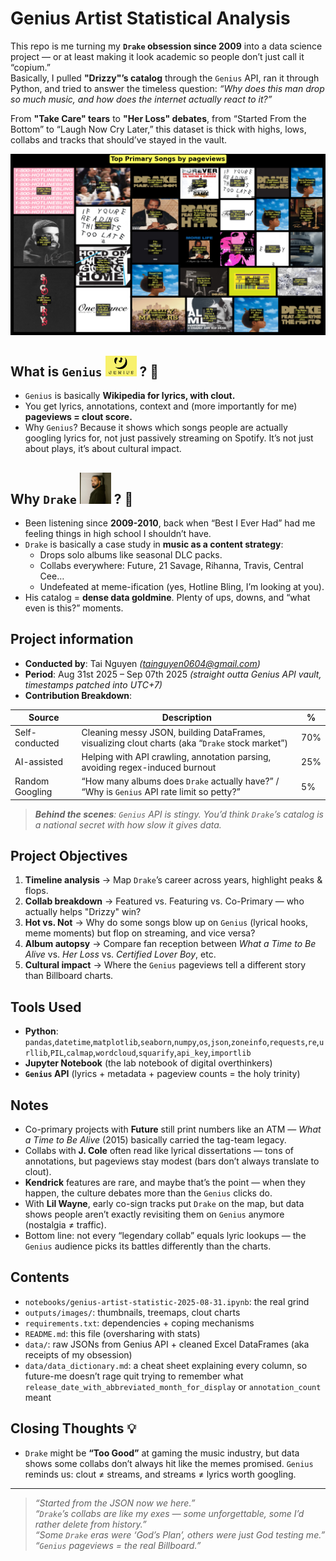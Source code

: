 # Genius Artist Statistical Analysis 

This repo is me turning my **`Drake` obsession since 2009** into a data science project — or at least making it look academic so people don’t just call it “copium.”  
Basically, I pulled **"Drizzy"’s catalog** through the `Genius` API, ran it through Python, and tried to answer the timeless question: *“Why does this man drop so much music, and how does the internet actually react to it?”*  

From **"Take Care" tears** to **"Her Loss" debates**, from “Started From the Bottom” to “Laugh Now Cry Later,” this dataset is thick with highs, lows, collabs and tracks that should’ve stayed in the vault.  

<img src="outputs/images/VIII.3.3.-TREEMAP-Top-Songs-as-primary-artist-by-Pageview.png" width="800">

## What is `Genius` <img src="/outputs/image.png" width="50"> ? 🤔  
- `Genius` is basically **Wikipedia for lyrics, with clout.**  
- You get lyrics, annotations, context and (more importantly for me) **pageviews = clout score.**  
- Why `Genius`? Because it shows which songs people are actually googling lyrics for, not just passively streaming on Spotify. It’s not just about plays, it’s about cultural impact.  

## Why `Drake` <img src="/outputs/Drake.jpg" width="50"> ? 🦉  
- Been listening since **2009-2010**, back when “Best I Ever Had” had me feeling things in high school I shouldn’t have.  
- `Drake` is basically a case study in **music as a content strategy**:  
  - Drops solo albums like seasonal DLC packs.  
  - Collabs everywhere: Future, 21 Savage, Rihanna, Travis, Central Cee…  
  - Undefeated at meme-ification (yes, Hotline Bling, I’m looking at you).  
- His catalog = **dense data goldmine**. Plenty of ups, downs, and “what even is this?” moments.  

## Project information  
- **Conducted by**: Tai Nguyen *(tainguyen0604@gmail.com)*  
- **Period**: Aug 31st 2025 – Sep 07th 2025 *(straight outta Genius API vault, timestamps patched into UTC+7)*  
- **Contribution Breakdown**:    

| Source             | Description                                                                                     | %   |  
|--------------------|-------------------------------------------------------------------------------------------------|-----|  
| Self-conducted     | Cleaning messy JSON, building DataFrames, visualizing clout charts (aka “`Drake` stock market”)   | 70% |  
| AI-assisted        | Helping with API crawling, annotation parsing, avoiding regex-induced burnout                   | 25% |  
| Random Googling    | “How many albums does `Drake` actually have?” / “Why is `Genius` API rate limit so petty?”          | 5%  |  

> ***Behind the scenes**: `Genius` API is stingy. You’d think `Drake`’s catalog is a national secret with how slow it gives data.*  

## Project Objectives 
1. **Timeline analysis** → Map `Drake`’s career across years, highlight peaks & flops.  
2. **Collab breakdown** → Featured vs. Featuring vs. Co-Primary — who actually helps "Drizzy" win?  
3. **Hot vs. Not** → Why do some songs blow up on `Genius` (lyrical hooks, meme moments) but flop on streaming, and vice versa?  
4. **Album autopsy** → Compare fan reception between *What a Time to Be Alive* vs. *Her Loss* vs. *Certified Lover Boy*, etc.  
5. **Cultural impact** → Where the `Genius` pageviews tell a different story than Billboard charts.  

## Tools Used  
- **Python**: `pandas`,`datetime`,`matplotlib`,`seaborn`,`numpy`,`os`,`json`,`zoneinfo`,`requests`,`re`,`urllib`,`PIL`,`calmap`,`wordcloud`,`squarify`,`api_key`,`importlib`
- **Jupyter Notebook** (the lab notebook of digital overthinkers)  
- **`Genius` API** (lyrics + metadata + pageview counts = the holy trinity)  

## Notes
- Co-primary projects with **Future** still print numbers like an ATM — *What a Time to Be Alive* (2015) basically carried the tag-team legacy.  
- Collabs with **J. Cole** often read like lyrical dissertations — tons of annotations, but pageviews stay modest (bars don’t always translate to clout).  
- **Kendrick** features are rare, and maybe that’s the point — when they happen, the culture debates more than the `Genius` clicks do.  
- With **Lil Wayne**, early co-sign tracks put `Drake` on the map, but data shows people aren’t exactly revisiting them on `Genius` anymore (nostalgia ≠ traffic).  
- Bottom line: not every “legendary collab” equals lyric lookups — the `Genius` audience picks its battles differently than the charts.  

## Contents 
- `notebooks/genius-artist-statistic-2025-08-31.ipynb`: the real grind  
- `outputs/images/`: thumbnails, treemaps, clout charts  
- `requirements.txt`: dependencies + coping mechanisms  
- `README.md`: this file (oversharing with stats)  
- `data/`: raw JSONs from Genius API + cleaned Excel DataFrames (aka receipts of my obsession)  
- `data/data_dictionary.md`: a cheat sheet explaining every column, so future-me doesn’t rage quit trying to remember what `release_date_with_abbreviated_month_for_display` or `annotation_count` meant  

## Closing Thoughts 💡  
- `Drake` might be **“Too Good”** at gaming the music industry, but data shows some collabs don’t always hit like the memes promised. `Genius` reminds us: clout ≠ streams, and streams ≠ lyrics worth googling.  

---

> *“Started from the JSON now we here.”*  
> *“`Drake`’s collabs are like my exes — some unforgettable, some I’d rather delete from history.”*  
> *“Some `Drake` eras were ‘God’s Plan’, others were just God testing me.”*  
> *“`Genius` pageviews = the real Billboard.”*  
